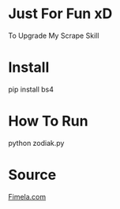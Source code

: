 # Just For Fun xD
To Upgrade My Scrape Skill

# Install
pip install bs4

# How To Run
python zodiak.py

# Source
<a href="https://fimela.com/zodiak">Fimela.com</a>
